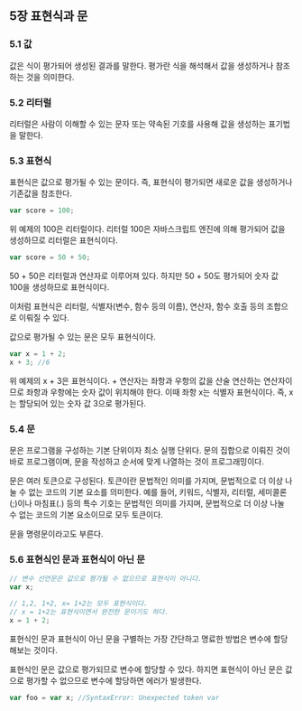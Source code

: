 ## 5장 표현식과 문

### 5.1 값

값은 식이 평가되어 생성된 결과를 말한다. 평가란 식을 해석해서 값을 생성하거나 참조하는 것을 의미한다.

### 5.2 리터럴

리터럴은 사람이 이해할 수 있는 문자 또는 약속된 기호를 사용해 값을 생성하는 표기법을 말한다.

### 5.3 표현식

표현식은 값으로 평가될 수 있는 문이다. 즉, 표현식이 평가되면 새로운 값을 생성하거나 기존값을 참조한다.

```js
var score = 100;
```

위 예제의 100은 리터럴이다. 리터럴 100은 자바스크립트 엔진에 의해 평가되어 값을 생성하므로 리터럴은 표현식이다.

```js
var score = 50 + 50;
```

50 + 50은 리터럴과 연산자로 이루어져 있다. 하지만 50 + 50도 평가되어 숫자 값 100을 생성하므로 표현식이다.

이처럼 표현식은 리터럴, 식별자(변수, 함수 등의 이름), 연산자, 함수 호출 등의 조합으로 이뤄질 수 있다.

값으로 평가될 수 있는 문은 모두 표현식이다.

```js
var x = 1 + 2;
x + 3; //6
```

위 예제의 x + 3은 표현식이다. + 연산자는 좌항과 우항의 값을 산술 연산하는 연산자이므로 좌항과 우항에는 숫자 값이 위치해야 한다. 이때 좌항 x는 식별자 표현식이다. 즉, x는 할당되어 있는 숫자 값 3으로 평가된다.

### 5.4 문

문은 프로그램을 구성하는 기본 단위이자 최소 실행 단위다. 문의 집합으로 이뤄진 것이 바로 프로그램이며, 문을 작성하고 순서에 맞게 나열하는 것이 프로그래밍이다.

문은 여러 토큰으로 구성된다. 토큰이란 문법적인 의미를 가지며, 문법적으로 더 이상 나눌 수 없는 코드의 기본 요소를 의미한다.
예를 들어, 키워드, 식별자, 리터럴, 세미콜론(;)이나 마침표(.) 등의 특수 기호는 문법적인 의미를 가지며, 문법적으로 더 이상 나눌 수 없는 코드의 기본 요소이므로 모두 토큰이다.

문을 명령문이라고도 부른다.

### 5.6 표현식인 문과 표현식이 아닌 문

```js
// 변수 선언문은 값으로 평가될 수 없으므로 표현식이 아니다.
var x;

// 1,2, 1+2, x= 1+2는 모두 표현식이다.
// x = 1+2는 표현식이면서 완전한 문이기도 하다.
x = 1 + 2;
```

표현식인 문과 표현식이 아닌 문을 구별하는 가장 간단하고 명료한 방법은 변수에 할당해보는 것이다.

표현식인 문은 값으로 평가되므로 변수에 할당할 수 있다. 하지면 표현식이 아닌 문은 값으로 평가할 수 없으므로 변수에 할당하면 에러가 발생한다.

```js
var foo = var x; //SyntaxError: Unexpected token var
```

